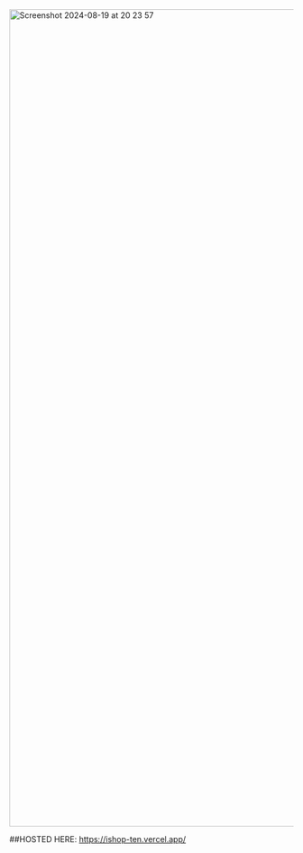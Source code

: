 
<img width="1447" alt="Screenshot 2024-08-19 at 20 23 57" src="https://github.com/user-attachments/assets/ef50f441-9b4e-40f8-b112-48d7cbf55df8">

##HOSTED HERE:   https://ishop-ten.vercel.app/
